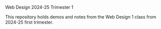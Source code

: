 Web Design 2024-25 Trimester 1

This repository holds demos and notes from the Web Design 1 class from 2024-25 first trimester.

